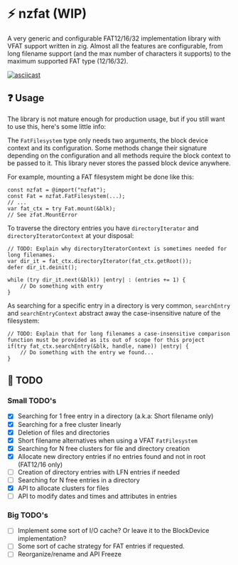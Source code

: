 # ⚡ nzfat (WIP)
A very generic and configurable FAT12/16/32 implementation library with VFAT support written in zig.
Almost all the features are configurable, from long filename support (and the max number of characters it supports) to the maximum supported FAT type (12/16/32).

[![asciicast](https://asciinema.org/a/Zf1LmR1KpfLKj7KxOFWCuUIPE.svg)](https://asciinema.org/a/Zf1LmR1KpfLKj7KxOFWCuUIPE)

  
## ❓ Usage
The library is not mature enough for production usage, but if you still want to use this, here's some little info:
  
The `FatFilesystem` type only needs two arguments, the block device context and its configuration. Some methods change their signature depending on the configuration and all methods require the block context to be passed to it. This library never stores the passed block device anywhere.

For example, mounting a FAT filesystem might be done like this:
```zig
const nzfat = @import("nzfat");
const Fat = nzfat.FatFilesystem(...);
// ...
var fat_ctx = try Fat.mount(&blk);
// See zfat.MountError
```

To traverse the directory entries you have `directoryIterator` and `directoryIteratorContext` at your disposal:
```zig
// TODO: Explain why directoryIteratorContext is sometimes needed for long filenames.
var dir_it = fat_ctx.directoryIterator(fat_ctx.getRoot());
defer dir_it.deinit();

while (try dir_it.next(&blk)) |entry| : (entries += 1) {
    // Do something with entry 
}
```

As searching for a specific entry in a directory is very common, `searchEntry` and `searchEntryContext` abstract away the case-insensitive nature of the filesystem:
```zig
// TODO: Explain that for long filenames a case-insensitive comparison function must be provided as its out of scope for this project
if(try fat_ctx.searchEntry(&blk, handle, name)) |entry| {
    // Do something with the entry we found...
}
```

## 📝 TODO

### Small TODO's
- [x] Searching for 1 free entry in a directory (a.k.a: Short filename only)
- [x] Searching for a free cluster linearly
- [x] Deletion of files and directories
- [x] Short filename alternatives when using a VFAT `FatFilesystem`
- [x] Searching for N free clusters for file and directory creation
- [x] Allocate new directory entries if no entries found and not in root (FAT12/16 only)
- [ ] Creation of directory entries with LFN entries if needed
- [ ] Searching for N free entries in a directory
- [x] API to allocate clusters for files
- [ ] API to modify dates and times and attributes in entries

### Big TODO's
- [ ] Implement some sort of I/O cache? Or leave it to the BlockDevice implementation?
- [ ] Some sort of cache strategy for FAT entries if requested.
- [ ] Reorganize/rename and API Freeze
